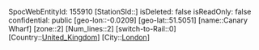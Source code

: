 ﻿---
location: [51.5051,-0.0209]
type: Station
tags:
- geo/Station
- Europe/United_Kingdom/London

---
SpocWebEntityId: 155910
[StationSId::]
isDeleted: false
isReadOnly: false
confidential: public
[geo-lon::-0.0209]
[geo-lat::51.5051]
[name::Canary Wharf]
[zone::2]
[Num_lines::2]
[switch-to-Rail::0]
[Country::[United_Kingdom](geo/Continent/Europe/United_Kingdom.md)]
[City::[London](geo/Continent/Europe/United_Kingdom/London.md)]


